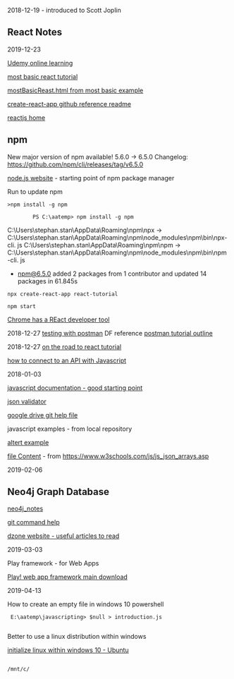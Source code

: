 
2018-12-19 - introduced to Scott Joplin

## React Notes

2019-12-23

 [Udemy online learning ](https://www.udemy.com)
 
[most basic react tutorial](https://www.taniarascia.com/getting-started-with-react/)

[mostBasicReast.html from most basic example](https://stephanstan.github.io/examples/mostBasicReact.html)

[create-react-app github reference readme](https://github.com/facebook/create-react-app)

[reactjs home](https://reactjs.org/)

## npm

   New major version of npm available! 5.6.0 -> 6.5.0
Changelog: https://github.com/npm/cli/releases/tag/v6.5.0

[node.js website](https://nodejs.org) - starting point of npm package manager

Run to update npm

```
>npm install -g npm
```
            PS C:\aatemp> npm install -g npm
C:\Users\stephan.stan\AppData\Roaming\npm\npx -> C:\Users\stephan.stan\AppData\Roaming\npm\node_modules\npm\bin\npx-cli.
js
C:\Users\stephan.stan\AppData\Roaming\npm\npm -> C:\Users\stephan.stan\AppData\Roaming\npm\node_modules\npm\bin\npm-cli.
js
+ npm@6.5.0
added 2 packages from 1 contributor and updated 14 packages in 61.845s

```
npx create-react-app react-tutorial

npm start
```

[Chrome has a REact developer tool](https://chrome.google.com/webstore/detail/react-developer-tools/fmkadmapgofadopljbjfkapdkoienihi)

2018-12-27
[testing with postman](http://toolsqa.com/postman/api-testing-with-postman/)   DF reference
[postman tutorial outline](http://toolsqa.com/postman-tutorial/)

2018-12-27
[on the road to react tutorial](https://www.robinwieruch.de/the-road-to-learn-react/)

[how to connect to an API with Javascript](https://www.taniarascia.com/how-to-connect-to-an-api-with-javascript/)


2018-01-03

[javascript documentation - good starting point](https://developer.mozilla.org/en-US/docs/Web/JavaScript)

[json validator](https://jsonformatter.curiousconcept.com/)

[google drive git help file](https://drive.google.com/drive/my-drive)

javascript examples - from local repository

[altert example](https://stephanstan.github.io/examples/alertexample/index.html)

[file Content](https://stephanstan.github.io/examples/fileContent/) - from https://www.w3schools.com/js/js_json_arrays.asp


2019-02-06

## Neo4j Graph Database

[neo4j_notes](https://stephanstan.github.io/docs/neo4j_notes.md)

[git command help](https://dzone.com/articles/useful-git-commands?edition=451200&utm_source=Weekly%20Digest&utm_medium=email&utm_campaign=Weekly%20Digest%202019-02-06)

[dzone website - useful articles to read](https://dzone.com/)

2019-03-03

Play framework - for Web Apps

[Play! web app framework main download](https://www.playframework.com/)



2019-04-13

How to create an empty file in windows 10 powershell

```
 E:\aatemp\javascripting> $null > introduction.js
 
```

Better to use a linux distribution within windows

[initialize linux within windows 10 - Ubuntu](https://docs.microsoft.com/en-us/windows/wsl/initialize-distro)

```

/mnt/c/

```

